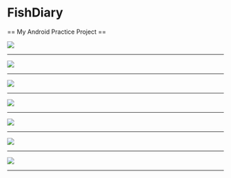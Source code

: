 FishDiary
=========

== My Android Practice Project ==

<img src="https://github.com/alex-yh99/FishDiary/blob/master/screenshots/1.png"> <hr />
<img src="https://github.com/alex-yh99/FishDiary/blob/master/screenshots/2.png"> <hr />
<img src="https://github.com/alex-yh99/FishDiary/blob/master/screenshots/3.png"> <hr />
<img src="https://github.com/alex-yh99/FishDiary/blob/master/screenshots/4.png"> <hr />
<img src="https://github.com/alex-yh99/FishDiary/blob/master/screenshots/5.png"> <hr />
<img src="https://github.com/alex-yh99/FishDiary/blob/master/screenshots/6.png"> <hr />
<img src="https://github.com/alex-yh99/FishDiary/blob/master/screenshots/7.png"> <hr />
